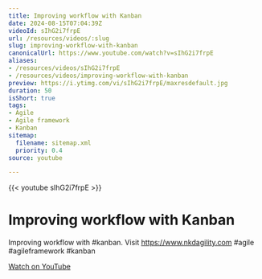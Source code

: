 ```yaml
---
title: Improving workflow with Kanban
date: 2024-08-15T07:04:39Z
videoId: sIhG2i7frpE
url: /resources/videos/:slug
slug: improving-workflow-with-kanban
canonicalUrl: https://www.youtube.com/watch?v=sIhG2i7frpE
aliases:
- /resources/videos/sIhG2i7frpE
- /resources/videos/improving-workflow-with-kanban
preview: https://i.ytimg.com/vi/sIhG2i7frpE/maxresdefault.jpg
duration: 50
isShort: true
tags:
- Agile
- Agile framework
- Kanban
sitemap:
  filename: sitemap.xml
  priority: 0.4
source: youtube

---
```


{{< youtube sIhG2i7frpE >}}

# Improving workflow with Kanban

Improving workflow with #kanban. Visit https://www.nkdagility.com #agile #agileframework #kanban

[Watch on YouTube](https://www.youtube.com/watch?v=sIhG2i7frpE)
